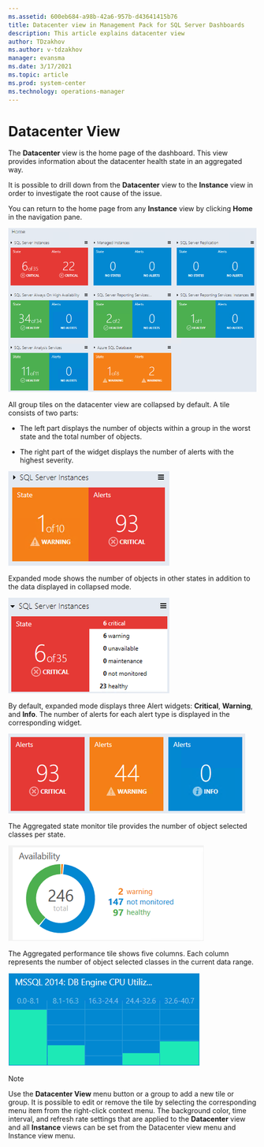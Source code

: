 ```yaml
---
ms.assetid: 600eb684-a98b-42a6-957b-d43641415b76
title: Datacenter view in Management Pack for SQL Server Dashboards
description: This article explains datacenter view
author: TDzakhov
ms.author: v-tdzakhov
manager: evansma
ms.date: 3/17/2021
ms.topic: article
ms.prod: system-center
ms.technology: operations-manager
---
```


# Datacenter View

The **Datacenter** view is the home page of the dashboard. This view provides information about the datacenter health state in an aggregated way.

It is possible to drill down from the **Datacenter** view to the **Instance** view in order to investigate the root cause of the issue.

You can return to the home page from any **Instance** view by clicking **Home** in the navigation pane.

![Datacenter view](./media/sql-server-dashboards-management-pack/datacenter-view.png)

All group tiles on the datacenter view are collapsed by default. A tile consists of two parts:

- The left part displays the number of objects within a group in the worst state and the total number of objects.

- The right part of the widget displays the number of alerts with the highest severity.

![Datacenter view tiles](./media/sql-server-dashboards-management-pack/datacenter-view-tiles.png)

Expanded mode shows the number of objects in other states in addition to the data displayed in collapsed mode.

![Datacenter view ex[anded tiles]](media/sql-server-dashboards-management-pack/datacenter-view-tiles-expanded.png)

By default, expanded mode displays three Alert widgets: **Critical**, **Warning**, and **Info**. The number of alerts for each alert type is displayed in the corresponding widget.

![Datacenter view tile mode](./media/sql-server-dashboards-management-pack/datacenter-view-tiles-expanded-alert-widgets.png)

The Aggregated state monitor tile provides the number of object selected classes per state.

![Aggregated state monitor](./media/sql-server-dashboards-management-pack/datacenter-view-tiles-agregated-state-monitor.png)

The Aggregated performance tile shows five columns. Each column represents the number of object selected classes in the current data range.

![Aggregated performance tile](./media/sql-server-dashboards-management-pack/datacenter-view-tiles-agregated-performance-tile.png)

>[!NOTE]
>Use the **Datacenter View** menu button or a group to add a new tile or group. It is possible to edit or remove the tile by selecting the corresponding menu item from the right-click context menu. The background color, time interval, and refresh rate settings that are applied to the **Datacenter** view and all **Instance** views can be set from the Datacenter view menu and Instance view menu.

